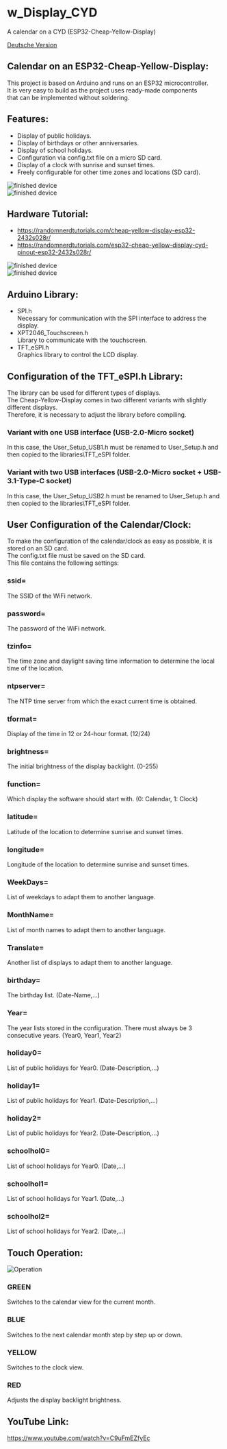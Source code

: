 # w_Display_CYD
A calendar on a CYD (ESP32-Cheap-Yellow-Display)

[Deutsche Version](README.mk)

## Calendar on an ESP32-Cheap-Yellow-Display:
This project is based on Arduino and runs on an ESP32 microcontroller. <br>
It is very easy to build as the project uses ready-made components <br>
that can be implemented without soldering.

## Features:
 - Display of public holidays.
 - Display of birthdays or other anniversaries.
 - Display of school holidays.
 - Configuration via config.txt file on a micro SD card.
 - Display of a clock with sunrise and sunset times.
 - Freely configurable for other time zones and locations (SD card).

![finished device](IMG_20250106_183430.jpg_compressed.JPEG) <br>
![finished device](IMG_20250106_183649.jpg_compressed.JPEG)

## Hardware Tutorial:
- https://randomnerdtutorials.com/cheap-yellow-display-esp32-2432s028r/
- https://randomnerdtutorials.com/esp32-cheap-yellow-display-cyd-pinout-esp32-2432s028r/

![finished device](IMG_20250106_201539.jpg_compressed.JPEG) <br> 
![finished device](IMG_20250106_201550.jpg_compressed.JPEG) 

## Arduino Library:
- SPI.h <br>
Necessary for communication with the SPI interface to address the display.
- XPT2046_Touchscreen.h <br>
Library to communicate with the touchscreen.
- TFT_eSPI.h <br>
Graphics library to control the LCD display.

## Configuration of the TFT_eSPI.h Library:
The library can be used for different types of displays. <br>
The Cheap-Yellow-Display comes in two different variants with slightly different displays. <br>
Therefore, it is necessary to adjust the library before compiling.

### Variant with one USB interface (USB-2.0-Micro socket)
In this case, the User_Setup_USB1.h must be renamed to User_Setup.h and then copied to the libraries\TFT_eSPI folder.

### Variant with two USB interfaces (USB-2.0-Micro socket + USB-3.1-Type-C socket)
In this case, the User_Setup_USB2.h must be renamed to User_Setup.h and then copied to the libraries\TFT_eSPI folder.

## User Configuration of the Calendar/Clock:
To make the configuration of the calendar/clock as easy as possible, it is stored on an SD card. <br>
The config.txt file must be saved on the SD card. <br>
This file contains the following settings:

### ssid=
The SSID of the WiFi network.
### password=
The password of the WiFi network.
### tzinfo=
The time zone and daylight saving time information to determine the local time of the location.
### ntpserver=
The NTP time server from which the exact current time is obtained.
### tformat=
Display of the time in 12 or 24-hour format. (12/24)
### brightness=
The initial brightness of the display backlight. (0-255)
### function=
Which display the software should start with. (0: Calendar, 1: Clock)
### latitude=
Latitude of the location to determine sunrise and sunset times.
### longitude=
Longitude of the location to determine sunrise and sunset times.
### WeekDays=
List of weekdays to adapt them to another language.
### MonthName=
List of month names to adapt them to another language.
### Translate=
Another list of displays to adapt them to another language. 
### birthday=
The birthday list. (Date-Name,...)
### Year=
The year lists stored in the configuration. There must always be 3 consecutive years. (Year0, Year1, Year2)
### holiday0=
List of public holidays for Year0. (Date-Description,...)
### holiday1=
List of public holidays for Year1. (Date-Description,...)
### holiday2=
List of public holidays for Year2. (Date-Description,...)
### schoolhol0=
List of school holidays for Year0. (Date,...) 
### schoolhol1=
List of school holidays for Year1. (Date,...)
### schoolhol2=
List of school holidays for Year2. (Date,...)

## Touch Operation:
![Operation](Touch_Kal.jpg)  <br>
### GREEN
Switches to the calendar view for the current month.
### BLUE
Switches to the next calendar month step by step up or down.
### YELLOW
Switches to the clock view.
### RED
Adjusts the display backlight brightness.

## YouTube Link:
https://www.youtube.com/watch?v=C9uFmEZfyEc
